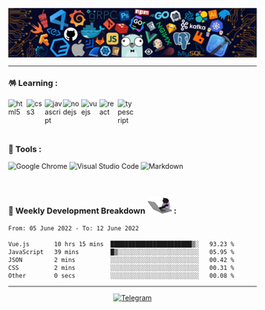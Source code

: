 <img src="./assets/img/header.png" />

---

### 🪅 Learning :

<p>
  <img alt="html5" align="left" src="https://cdn.jsdelivr.net/gh/devicons/devicon/icons/html5/html5-original.svg" width="37" />
  <img alt="css3" align="left" src="https://cdn.jsdelivr.net/gh/devicons/devicon/icons/css3/css3-original.svg" width="37" />
  <img alt="javascript" align="left" src="https://cdn.jsdelivr.net/gh/devicons/devicon/icons/javascript/javascript-original.svg" width="37" />
  <img alt="nodejs" align="left" src="https://cdn.jsdelivr.net/gh/devicons/devicon/icons/nodejs/nodejs-original.svg" width="37" />
  <img alt="vuejs" align="left" src="https://cdn.jsdelivr.net/gh/devicons/devicon/icons/vuejs/vuejs-original.svg" width="37" />
  <img alt="react" align="left" src="https://cdn.jsdelivr.net/gh/devicons/devicon/icons/react/react-original.svg" width="37" />
  <img alt="typescript" align="left" src="https://cdn.jsdelivr.net/gh/devicons/devicon/icons/typescript/typescript-original.svg" width="37" />        
</p>
  
<br />
<br />
<br />
<br />

### 🔖 Tools :

<p>
  <img alt="Google Chrome" src="https://img.shields.io/badge/Google Chrome-4285F4?&style=flat&logo=Google Chrome&logoColor=white" height="23" />
  <img alt="Visual Studio Code" src="https://img.shields.io/badge/Visual Studio Code-007ACC?&style=flat&logo=Visual Studio Code&logoColor=white" height="23" />
  <img alt="Markdown"  src="https://img.shields.io/badge/Markdown-000000?&style=flat&logo=Markdown&logoColor=white" height="23" />
</p>

<br />

### 🌠 Weekly Development Breakdown <img alt="header" src="./assets/img/coding.gif" width=50 /> :

<!--START_SECTION:waka-->

```text
From: 05 June 2022 - To: 12 June 2022

Vue.js       10 hrs 15 mins  ███████████████████████▒░   93.23 %
JavaScript   39 mins         █▒░░░░░░░░░░░░░░░░░░░░░░░   05.95 %
JSON         2 mins          ░░░░░░░░░░░░░░░░░░░░░░░░░   00.42 %
CSS          2 mins          ░░░░░░░░░░░░░░░░░░░░░░░░░   00.31 %
Other        0 secs          ░░░░░░░░░░░░░░░░░░░░░░░░░   00.08 %
```

<!--END_SECTION:waka-->

<!-- ### 🎮 Snake Eating My Contribution Graph :

![github contribution grid snake animation](https://raw.githubusercontent.com/Turing-bot/Turing-bot/output/github-contribution-grid-snake-dark.svg#gh-dark-mode-only)
![github contribution grid snake animation](https://raw.githubusercontent.com/Turing-bot/Turing-bot/output/github-contribution-grid-snake.svg#gh-light-mode-only) -->

---

<p align="center">
  <a href="https://t.me/Evan_You">
    <img alt="Telegram" src="https://img.shields.io/badge/Telegram-26A5E4?&style=social&logo=Telegram&logoColor=white" />
  </a>
</p>
